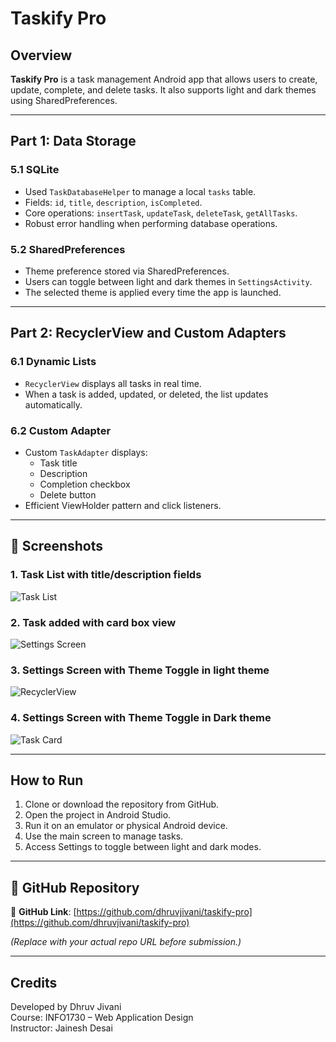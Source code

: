 # Taskify Pro

## Overview
**Taskify Pro** is a task management Android app that allows users to create, update, complete, and delete tasks. It also supports light and dark themes using SharedPreferences.

---

## Part 1: Data Storage

### 5.1 SQLite
- Used `TaskDatabaseHelper` to manage a local `tasks` table.
- Fields: `id`, `title`, `description`, `isCompleted`.
- Core operations: `insertTask`, `updateTask`, `deleteTask`, `getAllTasks`.
- Robust error handling when performing database operations.

### 5.2 SharedPreferences
- Theme preference stored via SharedPreferences.
- Users can toggle between light and dark themes in `SettingsActivity`.
- The selected theme is applied every time the app is launched.

---

## Part 2: RecyclerView and Custom Adapters

### 6.1 Dynamic Lists
- `RecyclerView` displays all tasks in real time.
- When a task is added, updated, or deleted, the list updates automatically.

### 6.2 Custom Adapter
- Custom `TaskAdapter` displays:
    - Task title
    - Description
    - Completion checkbox
    - Delete button
- Efficient ViewHolder pattern and click listeners.

---

## 📸 Screenshots

### 1. Task List with title/description fields
![Task List](screenshots/Screenshot_20250702_205113.png)

### 2. Task added with card box view
![Settings Screen](screenshots/Screenshot_20250702_205143.png)

### 3. Settings Screen with Theme Toggle in light theme
![RecyclerView](screenshots/Screenshot_20250702_205207.png)

### 4. Settings Screen with Theme Toggle in Dark theme
![Task Card](screenshots/Screenshot_20250702_205222.png)

---

## How to Run

1. Clone or download the repository from GitHub.
2. Open the project in Android Studio.
3. Run it on an emulator or physical Android device.
4. Use the main screen to manage tasks.
5. Access Settings to toggle between light and dark modes.

---

## 📂 GitHub Repository

🔗 **GitHub Link**: [https://github.com/dhruvjivani/taskify-pro](https://github.com/dhruvjivani/taskify-pro)

_(Replace with your actual repo URL before submission.)_

---

## Credits

Developed by Dhruv Jivani  
Course: INFO1730 – Web Application Design  
Instructor: Jainesh Desai
